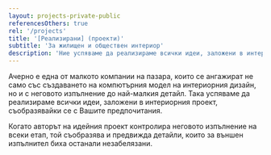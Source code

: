 ```yaml
---
layout: projects-private-public
referencesOthers: true
rel: '/projects'
title: '[Реализирани] (проекти)'
subtitle: 'За жилищен и обществен интериор'
description: 'Ние успяваме да реализираме всички идеи, заложени в интериорния проект до най-малкия детайл.'
---
```

Ачерно е една от малкото компании на пазара, които се ангажират не само със създаването на компютърния модел на интериорния дизайн, но и с неговото изпълнение до най-малкия детайл. Така успяваме да реализираме всички идеи, заложени в интериорния проект, съобразявайки се с Вашите предпочитания.

Когато авторът на идейния проект контролира неговото изпълнение на всеки етап, той съобразява и предвижда детайли, които за външен изпълнител биха останали незабелязани.